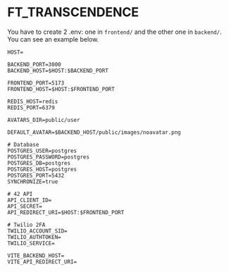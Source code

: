 # FT_TRANSCENDENCE

You have to create 2 .env: one in `frontend/` and the other one in `backend/`. You can see an example below.
```
HOST=

BACKEND_PORT=3000
BACKEND_HOST=$HOST:$BACKEND_PORT

FRONTEND_PORT=5173
FRONTEND_HOST=$HOST:$FRONTEND_PORT

REDIS_HOST=redis
REDIS_PORT=6379

AVATARS_DIR=public/user

DEFAULT_AVATAR=$BACKEND_HOST/public/images/noavatar.png

# Database
POSTGRES_USER=postgres
POSTGRES_PASSWORD=postgres
POSTGRES_DB=postgres
POSTGRES_HOST=postgres
POSTGRES_PORT=5432
SYNCHRONIZE=true

# 42 API
API_CLIENT_ID=
API_SECRET=
API_REDIRECT_URI=$HOST:$FRONTEND_PORT

# Twilio 2FA
TWILIO_ACCOUNT_SID=
TWILIO_AUTHTOKEN=
TWILIO_SERVICE=
```
```
VITE_BACKEND_HOST=
VITE_API_REDIRECT_URI=
```
